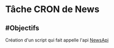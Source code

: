 Tâche CRON de News
==================

#Objectifs
---------

Création d'un script qui fait appelle l'api [NewsApi](https://newsapi.org)
